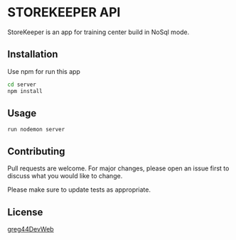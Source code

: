 # STOREKEEPER API 

StoreKeeper is an app for training center build in NoSql mode. 

## Installation

Use npm for run this app

```bash
cd server
npm install
```

## Usage

```server
run nodemon server
```

## Contributing
Pull requests are welcome. For major changes, please open an issue first to discuss what you would like to change.

Please make sure to update tests as appropriate.

## License
[greg44DevWeb](mailto://ballatgregory44500@gmail.com)
